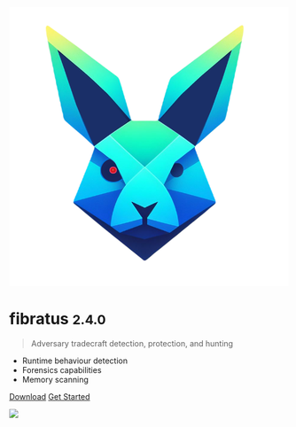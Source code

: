 <!-- _coverpage.md -->

<div style='margin-top: 150px'>
  <img src='logo.png'></img>
</div>

# fibratus <small>2.4.0</small>

>  Adversary tradecraft detection, protection, and hunting

- <ion-icon class="fast-icon" name="flash"></ion-icon> Runtime behaviour detection
- <ion-icon class="comprehensive-icon" name="magnet"></ion-icon> Forensics capabilities
- <ion-icon class="extensible-icon" name="cube"></ion-icon> Memory scanning

<a href="https://github.com/rabbitstack/fibratus/releases" target="_blank" rel="noopener"><ion-icon name="download"></ion-icon> Download</a>
<a href="#/setup/installation"><ion-icon name="rocket"></ion-icon> Get Started</a>

<div>
  <img src='images/fibratus-term.gif'></img>
</div>
